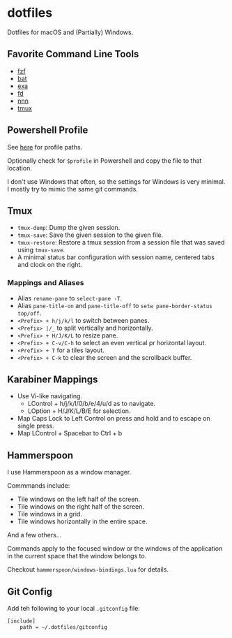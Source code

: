 # dotfiles

Dotfiles for macOS and (Partially) Windows.

## Favorite Command Line Tools

- [fzf](https://github.com/junegunn/fzf)
- [bat](https://github.com/sharkdp/bat)
- [exa](https://the.exa.website/)
- [fd](https://github.com/sharkdp/fd)
- [nnn](https://github.com/jarun/nnn)
- [tmux](https://github.com/tmux/tmux)

## Powershell Profile

See [here](https://blogs.technet.microsoft.com/heyscriptingguy/2012/05/21/understanding-the-six-powershell-profiles/) for profile paths.

Optionally check for `$profile` in Powershell and copy the file to that location.

I don't use Windows that often, so the settings for Windows is very minimal.
I mostly try to mimic the same git commands.

## Tmux

- `tmux-dump`: Dump the given session.
- `tmux-save`: Save the given session to the given file.
- `tmux-restore`: Restore a tmux session from a session file that was saved
using `tmux-save`.
- A minimal status bar configuration with session name, centered tabs and clock
on the right.

### Mappings and Aliases

- Alias `rename-pane` to `select-pane -T`.
- Alias `pane-title-on` and `pane-title-off` to `setw pane-border-status top/off`.
- `<Prefix> + h/j/k/l` to switch between panes.
- `<Prefix> |/_` to split vertically and horizontally.
- `<Prefix> + H/J/K/L` to resize pane.
- `<Prefix> + C-v/C-h` to select an even vertical pr horizontal layout.
- `<Prefix> + T` for a tiles layout.
- `<Prefix> + C-k` to clear the screen and the scrollback buffer.

## Karabiner Mappings

- Use Vi-like navigating.
    + LControl + h/j/k/l/0/b/e/4/u/d as to navigate.
    + LOption + H/J/K/L/B/E for selection.
- Map Caps Lock to Left Control on press and hold and to escape on single
  press.
- Map LControl + Spacebar to Ctrl + b

## Hammerspoon

I use Hammerspoon as a window manager.

Commmands include:

+ Tile windows on the left half of the screen.
+ Tile windows on the right half of the screen.
+ Tile windows in a grid.
+ Tile windows horizontally in the entire space.

And a few others...

Commands apply to the focused window or the windows of the application in the
current space that the window belongs to.

Checkout `hammerspoon/windows-bindings.lua` for details.

## Git Config

Add teh following to your local `.gitconfig` file:

```git
[include]
    path = ~/.dotfiles/gitconfig
```
